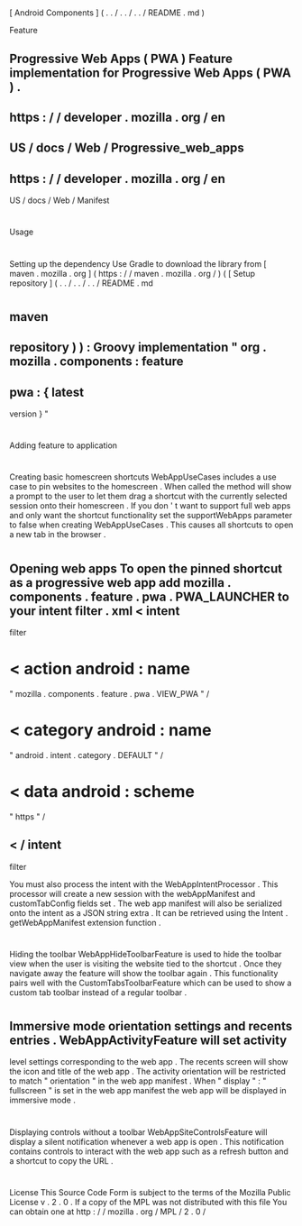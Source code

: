 #
[
Android
Components
]
(
.
.
/
.
.
/
.
.
/
README
.
md
)
>
Feature
>
Progressive
Web
Apps
(
PWA
)
Feature
implementation
for
Progressive
Web
Apps
(
PWA
)
.
-
https
:
/
/
developer
.
mozilla
.
org
/
en
-
US
/
docs
/
Web
/
Progressive_web_apps
-
https
:
/
/
developer
.
mozilla
.
org
/
en
-
US
/
docs
/
Web
/
Manifest
#
#
Usage
#
#
#
Setting
up
the
dependency
Use
Gradle
to
download
the
library
from
[
maven
.
mozilla
.
org
]
(
https
:
/
/
maven
.
mozilla
.
org
/
)
(
[
Setup
repository
]
(
.
.
/
.
.
/
.
.
/
README
.
md
#
maven
-
repository
)
)
:
Groovy
implementation
"
org
.
mozilla
.
components
:
feature
-
pwa
:
{
latest
-
version
}
"
#
#
#
Adding
feature
to
application
#
#
#
#
Creating
basic
homescreen
shortcuts
WebAppUseCases
includes
a
use
case
to
pin
websites
to
the
homescreen
.
When
called
the
method
will
show
a
prompt
to
the
user
to
let
them
drag
a
shortcut
with
the
currently
selected
session
onto
their
homescreen
.
If
you
don
'
t
want
to
support
full
web
apps
and
only
want
the
shortcut
functionality
set
the
supportWebApps
parameter
to
false
when
creating
WebAppUseCases
.
This
causes
all
shortcuts
to
open
a
new
tab
in
the
browser
.
#
#
#
#
Opening
web
apps
To
open
the
pinned
shortcut
as
a
progressive
web
app
add
mozilla
.
components
.
feature
.
pwa
.
PWA_LAUNCHER
to
your
intent
filter
.
xml
<
intent
-
filter
>
<
action
android
:
name
=
"
mozilla
.
components
.
feature
.
pwa
.
VIEW_PWA
"
/
>
<
category
android
:
name
=
"
android
.
intent
.
category
.
DEFAULT
"
/
>
<
data
android
:
scheme
=
"
https
"
/
>
<
/
intent
-
filter
>
You
must
also
process
the
intent
with
the
WebAppIntentProcessor
.
This
processor
will
create
a
new
session
with
the
webAppManifest
and
customTabConfig
fields
set
.
The
web
app
manifest
will
also
be
serialized
onto
the
intent
as
a
JSON
string
extra
.
It
can
be
retrieved
using
the
Intent
.
getWebAppManifest
extension
function
.
#
#
#
#
Hiding
the
toolbar
WebAppHideToolbarFeature
is
used
to
hide
the
toolbar
view
when
the
user
is
visiting
the
website
tied
to
the
shortcut
.
Once
they
navigate
away
the
feature
will
show
the
toolbar
again
.
This
functionality
pairs
well
with
the
CustomTabsToolbarFeature
which
can
be
used
to
show
a
custom
tab
toolbar
instead
of
a
regular
toolbar
.
#
#
#
#
Immersive
mode
orientation
settings
and
recents
entries
.
WebAppActivityFeature
will
set
activity
-
level
settings
corresponding
to
the
web
app
.
The
recents
screen
will
show
the
icon
and
title
of
the
web
app
.
The
activity
orientation
will
be
restricted
to
match
"
orientation
"
in
the
web
app
manifest
.
When
"
display
"
:
"
fullscreen
"
is
set
in
the
web
app
manifest
the
web
app
will
be
displayed
in
immersive
mode
.
#
#
#
#
Displaying
controls
without
a
toolbar
WebAppSiteControlsFeature
will
display
a
silent
notification
whenever
a
web
app
is
open
.
This
notification
contains
controls
to
interact
with
the
web
app
such
as
a
refresh
button
and
a
shortcut
to
copy
the
URL
.
#
#
License
This
Source
Code
Form
is
subject
to
the
terms
of
the
Mozilla
Public
License
v
.
2
.
0
.
If
a
copy
of
the
MPL
was
not
distributed
with
this
file
You
can
obtain
one
at
http
:
/
/
mozilla
.
org
/
MPL
/
2
.
0
/
